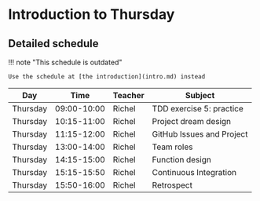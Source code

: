 # Introduction to Thursday

## Detailed schedule

!!! note "This schedule is outdated"

    Use the schedule at [the introduction](intro.md) instead


Day      |Time       |Teacher|Subject
---------|-----------|-------|-----------------------------------------------------------
Thursday |09:00-10:00|Richel |TDD exercise 5: practice
Thursday |10:15-11:00|Richel |Project dream design
Thursday |11:15-12:00|Richel |GitHub Issues and Project
Thursday |13:00-14:00|Richel |Team roles
Thursday |14:15-15:00|Richel |Function design
Thursday |15:15-15:50|Richel |Continuous Integration
Thursday |15:50-16:00|Richel |Retrospect
